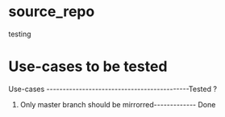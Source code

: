 # source_repo
testing
# Use-cases to be tested
Use-cases --------------------------------------------Tested ?
1. Only master branch should be mirrorred-------------  Done
